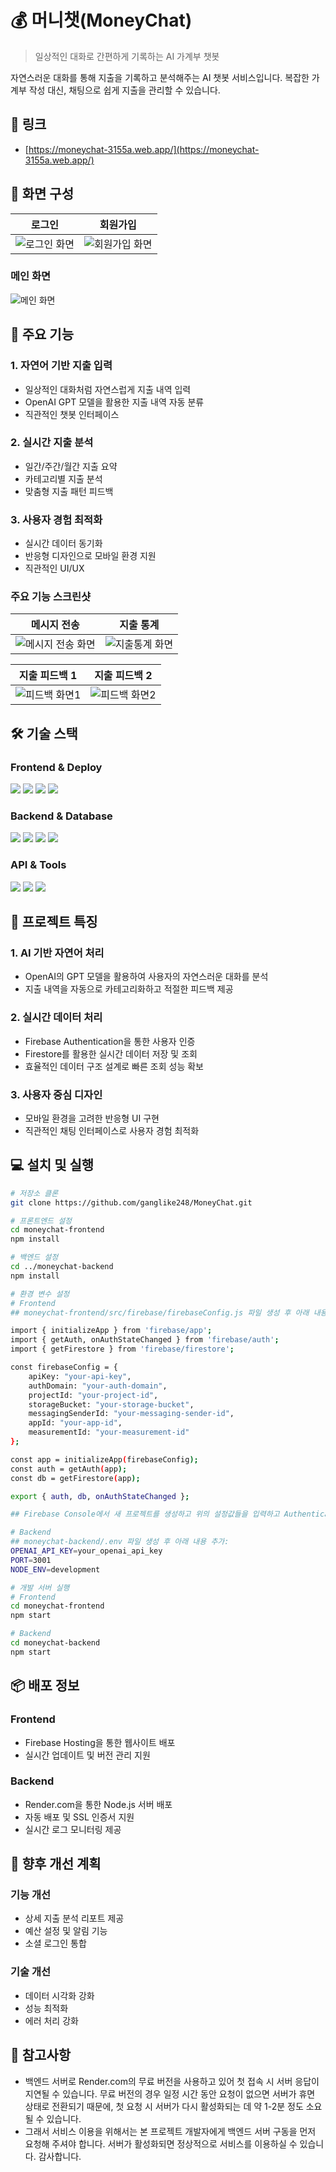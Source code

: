 # 💰 머니챗(MoneyChat)

> 일상적인 대화로 간편하게 기록하는 AI 가계부 챗봇

자연스러운 대화를 통해 지출을 기록하고 분석해주는 AI 챗봇 서비스입니다. 복잡한 가계부 작성 대신, 채팅으로 쉽게 지출을 관리할 수 있습니다.

## 🔗 링크
- [https://moneychat-3155a.web.app/](https://moneychat-3155a.web.app/)

## 💫 화면 구성

| 로그인 | 회원가입 |
|:---:|:---:|
|![로그인 화면](./images/로그인.png)|![회원가입 화면](./images/회원가입.png)|

### 메인 화면
![메인 화면](./images/기본페이지.png)

## 📌 주요 기능

### 1. 자연어 기반 지출 입력
- 일상적인 대화처럼 자연스럽게 지출 내역 입력
- OpenAI GPT 모델을 활용한 지출 내역 자동 분류
- 직관적인 챗봇 인터페이스

### 2. 실시간 지출 분석
- 일간/주간/월간 지출 요약
- 카테고리별 지출 분석
- 맞춤형 지출 패턴 피드백

### 3. 사용자 경험 최적화
- 실시간 데이터 동기화
- 반응형 디자인으로 모바일 환경 지원
- 직관적인 UI/UX

### 주요 기능 스크린샷

| 메시지 전송 | 지출 통계 |
|:---:|:---:|
|![메시지 전송 화면](./images/메시지전송.png)|![지출통계 화면](./images/지출통계.png)|

| 지출 피드백 1 | 지출 피드백 2 |
|:---:|:---:|
|![피드백 화면1](./images/피드백1.png)|![피드백 화면2](./images/피드백2.png)|

## 🛠 기술 스택

### Frontend & Deploy
<div>
  <img src="https://img.shields.io/badge/React-61DAFB?style=flat&logo=React&logoColor=white"/>
  <img src="https://img.shields.io/badge/React Router-CA4245?style=flat&logo=React Router&logoColor=white"/>
  <img src="https://img.shields.io/badge/CSS3-1572B6?style=flat&logo=CSS3&logoColor=white"/>
  <img src="https://img.shields.io/badge/Firebase Hosting-FFCA28?style=flat&logo=Firebase&logoColor=black"/>
</div>

### Backend & Database
<div>
  <img src="https://img.shields.io/badge/Node.js-339933?style=flat&logo=Node.js&logoColor=white"/>
  <img src="https://img.shields.io/badge/Express-000000?style=flat&logo=Express&logoColor=white"/>
  <img src="https://img.shields.io/badge/Firebase-FFCA28?style=flat&logo=Firebase&logoColor=black"/>
  <img src="https://img.shields.io/badge/Render-46E3B7?style=flat&logo=Render&logoColor=white"/>
</div>

### API & Tools
<div>
  <img src="https://img.shields.io/badge/OpenAI-412991?style=flat&logo=OpenAI&logoColor=white"/>
  <img src="https://img.shields.io/badge/NPM-CB3837?style=flat&logo=NPM&logoColor=white"/>
  <img src="https://img.shields.io/badge/Git-F05032?style=flat&logo=Git&logoColor=white"/>
</div>

## 🌟 프로젝트 특징

### 1. AI 기반 자연어 처리
- OpenAI의 GPT 모델을 활용하여 사용자의 자연스러운 대화를 분석
- 지출 내역을 자동으로 카테고리화하고 적절한 피드백 제공

### 2. 실시간 데이터 처리
- Firebase Authentication을 통한 사용자 인증
- Firestore를 활용한 실시간 데이터 저장 및 조회
- 효율적인 데이터 구조 설계로 빠른 조회 성능 확보

### 3. 사용자 중심 디자인
- 모바일 환경을 고려한 반응형 UI 구현
- 직관적인 채팅 인터페이스로 사용자 경험 최적화

## 💻 설치 및 실행

```bash
# 저장소 클론
git clone https://github.com/ganglike248/MoneyChat.git

# 프론트엔드 설정
cd moneychat-frontend
npm install

# 백엔드 설정
cd ../moneychat-backend
npm install

# 환경 변수 설정
# Frontend 
## moneychat-frontend/src/firebase/firebaseConfig.js 파일 생성 후 아래 내용 추가:

import { initializeApp } from 'firebase/app';
import { getAuth, onAuthStateChanged } from 'firebase/auth';
import { getFirestore } from 'firebase/firestore';

const firebaseConfig = {
    apiKey: "your-api-key",
    authDomain: "your-auth-domain",
    projectId: "your-project-id",
    storageBucket: "your-storage-bucket",
    messagingSenderId: "your-messaging-sender-id",
    appId: "your-app-id",
    measurementId: "your-measurement-id"
};

const app = initializeApp(firebaseConfig);
const auth = getAuth(app);
const db = getFirestore(app);

export { auth, db, onAuthStateChanged };

## Firebase Console에서 새 프로젝트를 생성하고 위의 설정값들을 입력하고 Authentication를 설정해주세요.

# Backend
## moneychat-backend/.env 파일 생성 후 아래 내용 추가:
OPENAI_API_KEY=your_openai_api_key
PORT=3001
NODE_ENV=development

# 개발 서버 실행
# Frontend
cd moneychat-frontend
npm start

# Backend
cd moneychat-backend
npm start
```

## 📦 배포 정보

### Frontend

- Firebase Hosting을 통한 웹사이트 배포
- 실시간 업데이트 및 버전 관리 지원

### Backend

- Render.com을 통한 Node.js 서버 배포
- 자동 배포 및 SSL 인증서 지원
- 실시간 로그 모니터링 제공

## 📝 향후 개선 계획

### 기능 개선

- 상세 지출 분석 리포트 제공
- 예산 설정 및 알림 기능
- 소셜 로그인 통합


### 기술 개선

- 데이터 시각화 강화
- 성능 최적화
- 에러 처리 강화


## 📌 참고사항

- 백엔드 서버로 Render.com의 무료 버전을 사용하고 있어 첫 접속 시 서버 응답이 지연될 수 있습니다. 무료 버전의 경우 일정 시간 동안 요청이 없으면 서버가 휴면 상태로 전환되기 때문에, 첫 요청 시 서버가 다시 활성화되는 데 약 1-2분 정도 소요될 수 있습니다.
- 그래서 서비스 이용을 위해서는 본 프로젝트 개발자에게 백엔드 서버 구동을 먼저 요청해 주셔야 합니다. 서버가 활성화되면 정상적으로 서비스를 이용하실 수 있습니다. 감사합니다.